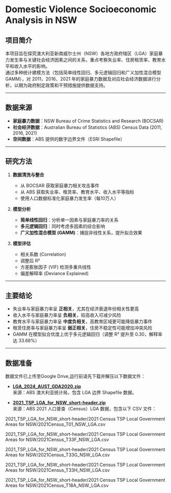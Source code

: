 # Domestic Violence Socioeconomic Analysis in NSW

## 项目简介
本项目旨在探究澳大利亚新南威尔士州（NSW）各地方政府辖区（LGA）家庭暴力发生率与关键社会经济因素之间的关系，重点考察失业率、住房租赁率、教育水平和收入水平的影响。  
通过多种统计建模方法（包括简单线性回归、多元逻辑回归和广义加性混合模型 GAMM），对 2011、2016、2021 年的家庭暴力数据及对应社会经济数据进行分析，以期为政府制定政策和干预措施提供数据支持。

---

## 数据来源
- **家庭暴力数据**：NSW Bureau of Crime Statistics and Research (BOCSAR)  
- **社会经济数据**：Australian Bureau of Statistics (ABS) Census Data (2011, 2016, 2021)  
- **空间数据**：ABS 提供的数字边界文件（ESRI Shapefile）

---

## 研究方法
1. **数据清洗与整合**  
   - 从 BOCSAR 获取家庭暴力相关攻击事件  
   - 从 ABS 获取失业率、租赁率、教育水平、收入水平等指标  
   - 使用人口数据标准化家庭暴力发生率（每10万人）

2. **模型分析**  
   - **简单线性回归**：分析单一因素与家庭暴力率的关系  
   - **多元逻辑回归**：同时考虑多因素的综合影响  
   - **广义加性混合模型 (GAMM)**：捕捉非线性关系，提升拟合效果  

3. **模型评估**  
   - 相关系数 (Correlation)  
   - 调整后 R²  
   - 方差膨胀因子 (VIF) 检测多重共线性  
   - 偏差解释率 (Deviance Explained)

---

## 主要结论
- 失业率与家庭暴力率呈 **正相关**，尤其在经济衰退年份相关性更高  
- 收入水平与家庭暴力率呈 **负相关**，较高收入可减少风险  
- 教育水平与家庭暴力率呈 **中度负相关**，高教育区域更可能降低暴力事件  
- 租赁住房率与家庭暴力率呈 **弱正相关**，住房不稳定性可能增加冲突风险  
- GAMM 在模型拟合优度上优于多元逻辑回归（调整 R² 提升至 0.30，解释率达 33.68%）

----------------------------------------------------------------------------------------

## 数据准备
数据文件已上传至Google Drive,运行前请先下载并解压以下数据文件：

- **[LGA_2024_AUST_GDA2020.zip](https://drive.google.com/drive/folders/15Y46Ru7tBvsxV-_kZPZuk__Ll_L6Ao9-)**  
  来源：ABS 澳大利亚统计局，包含 LGA 边界 Shapefile 数据。

- **[2021_TSP_LGA_for_NSW_short-header.zip](https://drive.google.com/drive/folders/15Y46Ru7tBvsxV-_kZPZuk__Ll_L6Ao9-)**  
  来源：ABS 2021 人口普查（Census）LGA 数据，包含以下 CSV 文件：
  

2021_TSP_LGA_for_NSW_short-header/2021 Census TSP Local Government Areas for NSW/2021Census_T01_NSW_LGA.csv

2021_TSP_LGA_for_NSW_short-header/2021 Census TSP Local Government Areas for NSW/2021Census_T33F_NSW_LGA.csv

2021_TSP_LGA_for_NSW_short-header/2021 Census TSP Local Government Areas for NSW/2021Census_T33G_NSW_LGA.csv

2021_TSP_LGA_for_NSW_short-header/2021 Census TSP Local Government Areas for NSW/2021Census_T33H_NSW_LGA.csv

2021_TSP_LGA_for_NSW_short-header/2021 Census TSP Local Government Areas for NSW/2021Census_T18A_NSW_LGA.csv

